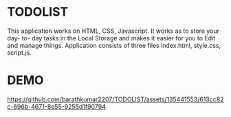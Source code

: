 # TODOLIST
This application works on HTML, CSS, Javascript. It works as to store your day- to- day tasks in the Local Storage and makes it easier for you to Edit and manage things.
Application consists of three files index.html, style.css, script.js.


# DEMO 



https://github.com/barathkumar2207/TODOLIST/assets/135441553/613cc82c-696b-4671-8e55-9255d1f90794

